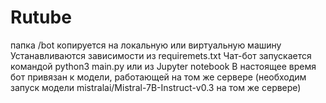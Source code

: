 # Rutube
папка /bot копируется на локальную или виртуальную машину
Устанавливаются зависимости из requiremets.txt
Чат-бот запускается командой python3 main.py или из Jupyter notebook 
В настоящее время бот привязан к модели, работающей на том же сервере (необходим запуск модели mistralai/Mistral-7B-Instruct-v0.3 на том же сервере)
